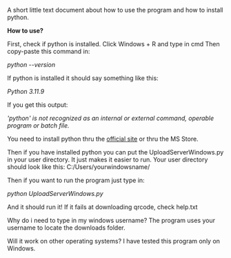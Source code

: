 A short little text document about how to use the program and how to install python.

**How to use?**

First, check if python is installed.
Click Windows + R and type in cmd
Then copy-paste this command in:

*python --version*

If python is installed it should say something like this:

   *Python 3.11.9*

If you get this output:

  *'python' is not recognized as an internal or external command,
  operable program or batch file.*

You need to install python thru the [official site](https://python.org/) or thru the MS Store.

Then if you have installed python you can put the UploadServerWindows.py in your user directory.
It just makes it easier to run. Your user directory should look like this: C:/Users/yourwindowsname/

Then if you want to run the program just type in:

  *python UploadServerWindows.py*

And it should run it!
If it fails at downloading qrcode, check help.txt

Why do i need to type in my windows username?
    The program uses your username to locate the downloads folder.

Will it work on other operating systems?
    I have tested this program only on Windows.
